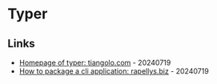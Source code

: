 # Typer

## Links

* [Homepage of typer: tiangolo.com](https://typer.tiangolo.com/) - 20240719
* [How to package a cli application: rapellys.biz](https://pythonic.rapellys.biz/articles/developing-a-command-line-tool-with-typer/) - 20240719
